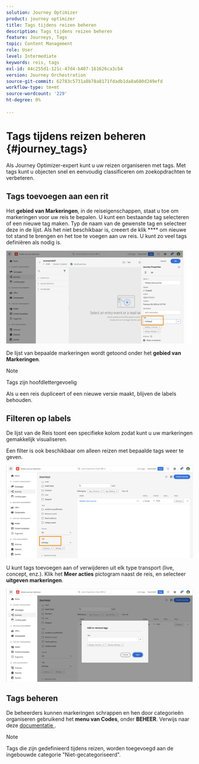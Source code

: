 ```yaml
---
solution: Journey Optimizer
product: journey optimizer
title: Tags tijdens reizen beheren
description: Tags tijdens reizen beheren
feature: Journeys, Tags
topic: Content Management
role: User
level: Intermediate
keywords: reis, tags
exl-id: 44c255d1-121c-47d4-b407-161626ca3cb4
version: Journey Orchestration
source-git-commit: 62783c5731a8b78a8171fdadb1da8a680d249efd
workflow-type: tm+mt
source-wordcount: '229'
ht-degree: 0%

---
```


# Tags tijdens reizen beheren {#journey_tags}

Als Journey Optimizer-expert kunt u uw reizen organiseren met tags. Met tags kunt u objecten snel en eenvoudig classificeren om zoekopdrachten te verbeteren.

## Tags toevoegen aan een rit

Het **gebied van Markeringen**, in de reiseigenschappen, staat u toe om markeringen voor uw reis te bepalen. U kunt een bestaande tag selecteren of een nieuwe tag maken. Typ de naam van de gewenste tag en selecteer deze in de lijst. Als het niet beschikbaar is, creeert de klik **** om nieuwe tot stand te brengen en het toe te voegen aan uw reis. U kunt zo veel tags definiëren als nodig is.

![](assets/tags1.png)

De lijst van bepaalde markeringen wordt getoond onder het **gebied van Markeringen**.

>[!NOTE]
>
> Tags zijn hoofdlettergevoelig
> 
> Als u een reis dupliceert of een nieuwe versie maakt, blijven de labels behouden.

## Filteren op labels

De lijst van de Reis toont een specifieke kolom zodat kunt u uw markeringen gemakkelijk visualiseren.

Een filter is ook beschikbaar om alleen reizen met bepaalde tags weer te geven.

![](assets/tags2.png)

U kunt tags toevoegen aan of verwijderen uit elk type transport (live, concept, enz.). Klik het **Meer acties** pictogram naast de reis, en selecteer **uitgeven markeringen**.

![](assets/tags3.png)

## Tags beheren

De beheerders kunnen markeringen schrappen en hen door categorieën organiseren gebruikend het **menu van Codes**, onder **BEHEER**. Verwijs naar deze [ documentatie ](https://experienceleague.adobe.com/docs/experience-platform/administrative-tags/overview.html).

>[!NOTE]
>
> Tags die zijn gedefinieerd tijdens reizen, worden toegevoegd aan de ingebouwde categorie &quot;Niet-gecategoriseerd&quot;.
